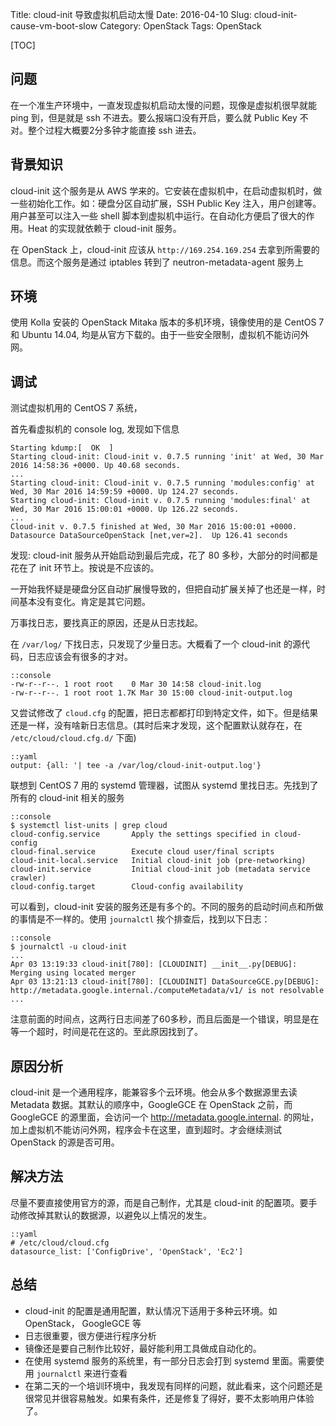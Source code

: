 Title: cloud-init 导致虚拟机启动太慢
Date: 2016-04-10
Slug: cloud-init-cause-vm-boot-slow
Category: OpenStack
Tags: OpenStack

[TOC]

## 问题

在一个准生产环境中，一直发现虚拟机启动太慢的问题，现像是虚拟机很早就能 ping 到，但是就是 ssh 不进去。要么报端口没有开启，要么就 Public Key 不对。整个过程大概要2分多钟才能直接 ssh 进去。

## 背景知识

cloud-init 这个服务是从 AWS 学来的。它安装在虚拟机中，在启动虚拟机时，做一些初始化工作。如：硬盘分区自动扩展，SSH Public Key 注入，用户创建等。用户甚至可以注入一些 shell 脚本到虚拟机中运行。在自动化方便启了很大的作用。Heat 的实现就依赖于 cloud-init 服务。

在 OpenStack 上，cloud-init 应该从 `http://169.254.169.254` 去拿到所需要的信息。而这个服务是通过 iptables 转到了 neutron-metadata-agent 服务上

## 环境

使用 Kolla 安装的 OpenStack Mitaka 版本的多机环境，镜像使用的是 CentOS 7 和 Ubuntu 14.04, 均是从官方下载的。由于一些安全限制，虚拟机不能访问外网。

## 调试

测试虚拟机用的 CentOS 7 系统，

首先看虚拟机的 console log, 发现如下信息

```
Starting kdump:[  OK  ]
Starting cloud-init: Cloud-init v. 0.7.5 running 'init' at Wed, 30 Mar 2016 14:58:36 +0000. Up 40.68 seconds.
...
Starting cloud-init: Cloud-init v. 0.7.5 running 'modules:config' at Wed, 30 Mar 2016 14:59:59 +0000. Up 124.27 seconds.
Starting cloud-init: Cloud-init v. 0.7.5 running 'modules:final' at Wed, 30 Mar 2016 15:00:01 +0000. Up 126.22 seconds.
...
Cloud-init v. 0.7.5 finished at Wed, 30 Mar 2016 15:00:01 +0000. Datasource DataSourceOpenStack [net,ver=2].  Up 126.41 seconds
```

发现: cloud-init 服务从开始启动到最后完成，花了 80 多秒，大部分的时间都是花在了 init 环节上。按说是不应该的。

一开始我怀疑是硬盘分区自动扩展慢导致的，但把自动扩展关掉了也还是一样，时间基本没有变化。肯定是其它问题。

万事找日志，要找真正的原因，还是从日志找起。

在 `/var/log/` 下找日志，只发现了少量日志。大概看了一个 cloud-init 的源代码，日志应该会有很多的才对。

    ::console
    -rw-r--r--. 1 root root    0 Mar 30 14:58 cloud-init.log
    -rw-r--r--. 1 root root 1.7K Mar 30 15:00 cloud-init-output.log

又尝试修改了 `cloud.cfg` 的配置，把日志都都打印到特定文件，如下。但是结果还是一样，没有啥新日志信息。(其时后来才发现，这个配置默认就存在，在 `/etc/cloud/cloud.cfg.d/` 下面)

    ::yaml
    output: {all: '| tee -a /var/log/cloud-init-output.log'}

联想到 CentOS 7 用的 systemd 管理器，试图从 systemd 里找日志。先找到了所有的 cloud-init 相关的服务

    ::console
    $ systemctl list-units | grep cloud
    cloud-config.service       Apply the settings specified in cloud-config
    cloud-final.service        Execute cloud user/final scripts
    cloud-init-local.service   Initial cloud-init job (pre-networking)
    cloud-init.service         Initial cloud-init job (metadata service crawler)
    cloud-config.target        Cloud-config availability

可以看到，cloud-init 安装的服务还是有多个的。不同的服务的启动时间点和所做的事情是不一样的。使用 `journalctl` 挨个排查后，找到以下日志：

    ::console
    $ journalctl -u cloud-init
    ...
    Apr 03 13:19:33 cloud-init[780]: [CLOUDINIT] __init__.py[DEBUG]: Merging using located merger
    Apr 03 13:21:13 cloud-init[780]: [CLOUDINIT] DataSourceGCE.py[DEBUG]: http://metadata.google.internal./computeMetadata/v1/ is not resolvable
    ...

注意前面的时间点，这两行日志间差了60多秒，而且后面是一个错误，明显是在等一个超时，时间是花在这的。至此原因找到了。

## 原因分析

cloud-init 是一个通用程序，能兼容多个云环境。他会从多个数据源里去读 Metadata 数据。其默认的顺序中，GoogleGCE 在 OpenStack 之前，而 GoogleGCE 的源里面，会访问一个 http://metadata.google.internal. 的网址，加上虚拟机不能访问外网，程序会卡在这里，直到超时。才会继续测试 OpenStack 的源是否可用。

## 解决方法

尽量不要直接使用官方的源，而是自己制作，尤其是 cloud-init 的配置项。要手动修改掉其默认的数据源，以避免以上情况的发生。


    ::yaml
    # /etc/cloud/cloud.cfg
    datasource_list: ['ConfigDrive', 'OpenStack', 'Ec2']

## 总结

* cloud-init 的配置是通用配置，默认情况下适用于多种云环境。如 OpenStack， GoogleGCE 等
* 日志很重要，很方便进行程序分析
* 镜像还是要自己制作比较好，最好能利用工具做成自动化的。
* 在使用 systemd 服务的系统里，有一部分日志会打到 systemd 里面。需要使用 `journalctl` 来进行查看
* 在第二天的一个培训环境中，我发现有同样的问题，就此看来，这个问题还是很常见并很容易触发。如果有条件，还是修复了得好，要不太影响用户体验了。
